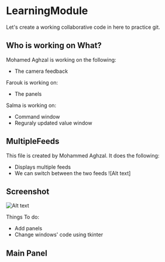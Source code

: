 # LearningModule
Let's create a working collaborative code in here to practice git. 

## Who is working on What?

Mohamed Aghzal is working on the following:
  * The camera feedback
  
Farouk is working on:
  * The panels

Salma is working on:
  * Command window 
  * Reguraly updated value window

## MultipleFeeds
This file is created by Mohammed Aghzal. It does the following:
* Displays multiple feeds
* We can switch between the two feeds 
![Alt text]
## Screenshot
  ![Alt text](https://imgur.com/gallery/jRgES/ "Screenshot")

Things To do:
* Add panels
* Change windows' code using tkinter 

## Main Panel
